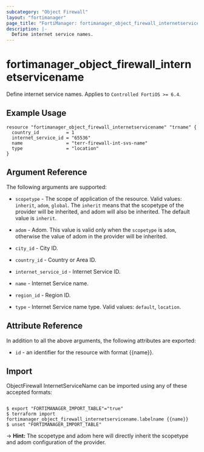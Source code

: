 ```yaml
---
subcategory: "Object Firewall"
layout: "fortimanager"
page_title: "FortiManager: fortimanager_object_firewall_internetservicename"
description: |-
  Define internet service names.
---
```


# fortimanager_object_firewall_internetservicename
Define internet service names. Applies to `Controlled FortiOS >= 6.4`.

## Example Usage

```hcl
resource "fortimanager_object_firewall_internetservicename" "trname" {
  country_id          = 1
  internet_service_id = "65536"
  name                = "terr-firewall-int-svs-name"
  type                = "location"
}
```

## Argument Reference


The following arguments are supported:

* `scopetype` - The scope of application of the resource. Valid values: `inherit`, `adom`, `global`. The `inherit` means that the scopetype of the provider will be inherited, and adom will also be inherited. The default value is `inherit`.
* `adom` - Adom. This value is valid only when the `scopetype` is `adom`, otherwise the value of adom in the provider will be inherited.

* `city_id` - City ID.
* `country_id` - Country or Area ID.
* `internet_service_id` - Internet Service ID.
* `name` - Internet Service name.
* `region_id` - Region ID.
* `type` - Internet Service name type. Valid values: `default`, `location`.



## Attribute Reference

In addition to all the above arguments, the following attributes are exported:
* `id` - an identifier for the resource with format {{name}}.

## Import

ObjectFirewall InternetServiceName can be imported using any of these accepted formats:
```

$ export "FORTIMANAGER_IMPORT_TABLE"="true"
$ terraform import fortimanager_object_firewall_internetservicename.labelname {{name}}
$ unset "FORTIMANAGER_IMPORT_TABLE"
```
-> **Hint:** The scopetype and adom here will directly inherit the scopetype and adom configuration of the provider.
